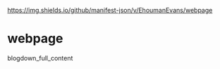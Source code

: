 https://img.shields.io/github/manifest-json/v/EhoumanEvans/webpage
# webpage
 blogdown_full_content
